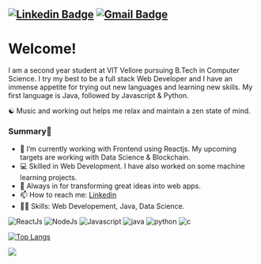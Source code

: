 [![Linkedin Badge](https://img.shields.io/badge/-parthsharma-blue?style=flat-square&logo=Linkedin&logoColor=white&link=https://www.linkedin.com/in/parth-sharma-59a5851aa/)](https://www.linkedin.com/in/parth-sharma-59a5851aa/)
[![Gmail Badge](https://img.shields.io/badge/-parthsharmabareilly@gmail.com-c14438?style=flat-square&logo=Gmail&logoColor=white&link=mailto:parthsharmabareilly@gmail.com)](mailto:parthsharmabareilly@gmail.com)
---

# Welcome!
I am a second year student at VIT Vellore pursuing B.Tech in Computer Science. I try my best to be a full stack Web Developer and I have an immense appetite for trying out new languages and learning new skills. My first language is Java, followed by Javascript & Python. 

☯️ Music and working out helps me relax and maintain a zen state of mind.

### Summary👋
- 🔭 I’m currently working with Frontend using Reactjs. My upcoming targets are working with Data Science & Blockchain.
- 💻 Skilled in Web Development. I have also worked on some machine learning projects.
- 🕺 Always in for transforming great ideas into web apps.
- 📫 How to reach me: [Linkedin](https://www.linkedin.com/in/parth-sharma-59a5851aa/)
- 👨‍💻 Skills: Web Developement, Java, Data Science.

![ReactJs](http://img.shields.io/static/v1?logo=React&label=&message=Reactjs&style=flat-square&color=black)
![NodeJs](http://img.shields.io/static/v1?logo=Node.js&label=&message=Node.js&style=flat-square&color=beige)
![Javascript](http://img.shields.io/static/v1?logo=Javascript&label=&message=Javascript&style=flat-square&color=orange)
![java](http://img.shields.io/static/v1?logo=java&label=&message=Java&style=flat-square&color=red)
![python](http://img.shields.io/static/v1?logo=python&label=&message=Python&style=flat-square&color=lightblue)
![c](http://img.shields.io/static/v1?logo=c&label=&message=C&style=flat-square&color=blue)

[![Top Langs](https://github-readme-stats.vercel.app/api/top-langs/?username=parthsharma1410)](https://github.com/anuraghazra/github-readme-stats)

![](https://github-readme-stats.vercel.app/api?username=parthsharma1410&show_icons=true)
